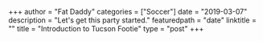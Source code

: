 +++
author = "Fat Daddy"
categories = ["Soccer"]
date = "2019-03-07"
description = "Let's get this party started."
featuredpath = "date"
linktitle = ""
title = "Introduction to Tucson Footie"
type = "post"
+++